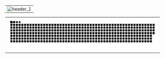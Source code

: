 <link rel="stylesheet" type="text/css" href="./ggg.css">

<table>
<tr>
<td>
<div align="center">
<img  alt="header_1" src="https://github.com/jk110/Image/assets/56330712/0482a41f-4375-49a8-92d6-5e286fe3e990">
</div>
</td>
</tr>
</table>


<table>
<tr>
<td>  
<div align="center">
<picture>
  <source media="(prefers-color-scheme: dark)" srcset="https://raw.githubusercontent.com/lxfriday/lxfriday/output/github-contribution-grid-snake-dark.svg">
  <source media="(prefers-color-scheme: light)" srcset="https://raw.githubusercontent.com/lxfriday/lxfriday/output/github-contribution-grid-snake.svg">
  <img  alt="github contribution grid snake animation" src="https://raw.githubusercontent.com/lxfriday/lxfriday/output/github-contribution-grid-snake.svg">
</picture>
</div>
</td>
</tr>
</table>
